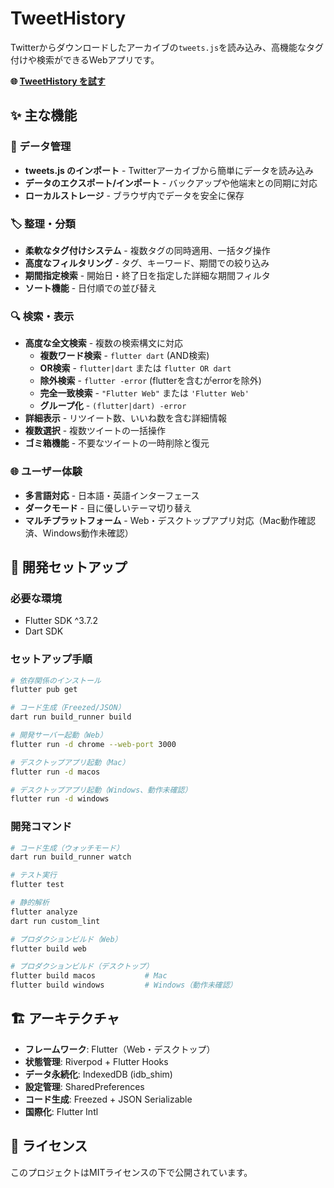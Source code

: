 # TweetHistory

Twitterからダウンロードしたアーカイブの`tweets.js`を読み込み、高機能なタグ付けや検索ができるWebアプリです。

**🌐 [TweetHistory を試す](https://nozomi-hiragi.github.io/TweetHistory/)**

## ✨ 主な機能

### 📂 データ管理
- **tweets.js のインポート** - Twitterアーカイブから簡単にデータを読み込み
- **データのエクスポート/インポート** - バックアップや他端末との同期に対応
- **ローカルストレージ** - ブラウザ内でデータを安全に保存

### 🏷️ 整理・分類
- **柔軟なタグ付けシステム** - 複数タグの同時適用、一括タグ操作
- **高度なフィルタリング** - タグ、キーワード、期間での絞り込み
- **期間指定検索** - 開始日・終了日を指定した詳細な期間フィルタ
- **ソート機能** - 日付順での並び替え

### 🔍 検索・表示
- **高度な全文検索** - 複数の検索構文に対応
  - **複数ワード検索** - `flutter dart` (AND検索)
  - **OR検索** - `flutter|dart` または `flutter OR dart`
  - **除外検索** - `flutter -error` (flutterを含むがerrorを除外)
  - **完全一致検索** - `"Flutter Web"` または `'Flutter Web'`
  - **グループ化** - `(flutter|dart) -error`
- **詳細表示** - リツイート数、いいね数を含む詳細情報
- **複数選択** - 複数ツイートの一括操作
- **ゴミ箱機能** - 不要なツイートの一時削除と復元

### 🌐 ユーザー体験
- **多言語対応** - 日本語・英語インターフェース
- **ダークモード** - 目に優しいテーマ切り替え
- **マルチプラットフォーム** - Web・デスクトップアプリ対応（Mac動作確認済、Windows動作未確認）

## 🚀 開発セットアップ

### 必要な環境
- Flutter SDK ^3.7.2
- Dart SDK

### セットアップ手順

```bash
# 依存関係のインストール
flutter pub get

# コード生成（Freezed/JSON）
dart run build_runner build

# 開発サーバー起動（Web）
flutter run -d chrome --web-port 3000

# デスクトップアプリ起動（Mac）
flutter run -d macos

# デスクトップアプリ起動（Windows、動作未確認）
flutter run -d windows
```

### 開発コマンド

```bash
# コード生成（ウォッチモード）
dart run build_runner watch

# テスト実行
flutter test

# 静的解析
flutter analyze
dart run custom_lint

# プロダクションビルド（Web）
flutter build web

# プロダクションビルド（デスクトップ）
flutter build macos           # Mac
flutter build windows         # Windows（動作未確認）
```

## 🏗️ アーキテクチャ

- **フレームワーク**: Flutter（Web・デスクトップ）
- **状態管理**: Riverpod + Flutter Hooks
- **データ永続化**: IndexedDB (idb_shim)
- **設定管理**: SharedPreferences
- **コード生成**: Freezed + JSON Serializable
- **国際化**: Flutter Intl

## 📄 ライセンス

このプロジェクトはMITライセンスの下で公開されています。
